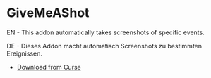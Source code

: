 # GiveMeAShot

EN - This addon automatically takes screenshots of specific events.

DE - Dieses Addon macht automatisch Screenshots zu bestimmten Ereignissen.


- [Download from Curse](https://www.curseforge.com/wow/addons/give-me-a-shot)